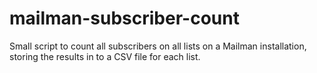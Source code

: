 mailman-subscriber-count
========================

Small script to count all subscribers on all lists on a Mailman installation, storing the results in to a CSV file for each list.
